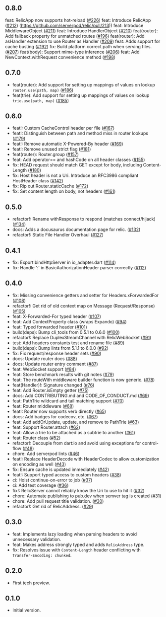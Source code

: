 ## 0.8.0

feat: RelicApp now supports hot-reload ([#226](https://github.com/serverpod/relic/pull/226))
feat: Introduce RelicApp ([#212](https://github.com/serverpod/relic/pull/212))
(https://github.com/serverpod/relic/pull/213))
feat: Introduce MiddlewareObject ([#211](https://github.com/serverpod/relic/pull/211))
feat: Introduce HandlerObject ([#210](https://github.com/serverpod/relic/pull/210))
feat(router): Add fallback property for unmatched routes ([#196](https://github.com/serverpod/relic/pull/196))
feat(router): Add asHandler extension to use Router<Handler> as Handler ([#209](https://github.com/serverpod/relic/pull/209))
feat: Adds support for cache busting ([#192](https://github.com/serverpod/relic/pull/192))
fix: Build platform correct path when serving files. ([#207](https://github.com/serverpod/relic/pull/207))
feat(body): Support mime-type inference ([#206](https://github.com/serverpod/relic/pull/206))
feat: Add NewContext.withRequest convenience method ([#198](https://github.com/serverpod/relic/pull/198))

## 0.7.0

- feat(router): Add support for setting up mappings of values on lookup `router.use(path, map)` ([#186](https://github.com/serverpod/relic/pull/186))
- feat(trie): Add support for setting up mappings of values on lookup `trie.use(path, map)` ([#185](https://github.com/serverpod/relic/pull/185))

## 0.6.0

- feat!: Custom CacheControl header per file ([#167](https://github.com/serverpod/relic/pull/167))
- feat!: Distinguish between path and method miss in router lookups ([#179](https://github.com/serverpod/relic/pull/179))
- feat!: Remove automatic X-Powered-By header ([#169](https://github.com/serverpod/relic/pull/169))
- feat!: Remove unused strict flag ([#181](https://github.com/serverpod/relic/pull/181))
- feat(router): Router.group ([#157](https://github.com/serverpod/relic/pull/157))
- feat: Add operator== and hashCode on all header classes ([#155](https://github.com/serverpod/relic/pull/155))
- fix: HEAD request should match GET except for body, including Content-Length ([#180](https://github.com/serverpod/relic/pull/180))
- fix: Host header is not a Uri. Introduce an RFC3986 compliant HostHeader class ([#142](https://github.com/serverpod/relic/pull/142))
- fix: Rip out Router.staticCache ([#172](https://github.com/serverpod/relic/pull/172))
- fix: Set content length on body, not headers ([#161](https://github.com/serverpod/relic/pull/161))

## 0.5.0
- refactor!: Rename withResponse to respond (matches connect/hijack) ([#134](https://github.com/serverpod/relic/pull/134))
- docs: Adds a docusaurus documentation page for relic. ([#132](https://github.com/serverpod/relic/pull/132))
- refactor!: Static File Handler Overhaul ([#127](https://github.com/serverpod/relic/pull/127))

## 0.4.1
- fix: Export bindHttpServer in io_adapter.dart ([#114](https://github.com/serverpod/relic/pull/114))
- fix: Handle ':' in BasicAuthorizationHeader parser correctly ([#112](https://github.com/serverpod/relic/pull/112))

## 0.4.0

- fix: Missing convenience getters and setter for Headers.xForwardedFor ([#108](https://github.com/serverpod/relic/pull/108))
- refactor!: Get rid of old context map on Message (Request/Response) ([#105](https://github.com/serverpod/relic/pull/105))
- feat: X-Forwarded-For typed header ([#107](https://github.com/serverpod/relic/pull/107))
- feat: Add ContextProperty class (wraps Expando) ([#94](https://github.com/serverpod/relic/pull/94))
- feat: Typed forwarded header ([#101](https://github.com/serverpod/relic/pull/101))
- build(deps): Bump cli_tools from 0.5.1 to 0.6.0 ([#100](https://github.com/serverpod/relic/pull/100))
- refactor!: Replace DuplexStreamChannel with RelicWebSocket ([#91](https://github.com/serverpod/relic/pull/91))
- test: Add headers constants test and rename file ([#89](https://github.com/serverpod/relic/pull/89))
- build(deps): Bump lints from 5.1.1 to 6.0.0 ([#92](https://github.com/serverpod/relic/pull/92))
- fix: Fix request/response header sets ([#90](https://github.com/serverpod/relic/pull/90))
- docs: Update router docs ([#88](https://github.com/serverpod/relic/pull/88))
- docs: Update router entry comment ([#87](https://github.com/serverpod/relic/pull/87))
- feat: WebSocket support ([#84](https://github.com/serverpod/relic/pull/84))
- feat: Store benchmark results with git notes ([#79](https://github.com/serverpod/relic/pull/79))
- feat: The routeWith middleware builder function is now generic. ([#78](https://github.com/serverpod/relic/pull/78))
- feat(Handler)!: Signature changed  ([#76](https://github.com/serverpod/relic/pull/76))
- feat: Add Router.isEmpty getter ([#75](https://github.com/serverpod/relic/pull/75))
- docs: Add CONTRIBUTING.md and CODE_OF_CONDUCT.md ([#69](https://github.com/serverpod/relic/pull/69))
- feat: PathTrie wildcard and tail matching support ([#70](https://github.com/serverpod/relic/pull/70))
- feat: Router middleware ([#68](https://github.com/serverpod/relic/pull/68))
- feat!: Router now supports verb directly ([#65](https://github.com/serverpod/relic/pull/65))
- docs: Add badges for codecov, etc. ([#67](https://github.com/serverpod/relic/pull/67))
- feat: Add addOrUpdate, update, and remove to PathTrie ([#63](https://github.com/serverpod/relic/pull/63))
- feat: Support Router.attach ([#62](https://github.com/serverpod/relic/pull/62))
- feat: Allow a trie to be attached as a subtrie to another ([#61](https://github.com/serverpod/relic/pull/61))
- feat: Router class ([#52](https://github.com/serverpod/relic/pull/52))
- refactor!: Decouple from dart:io and avoid using exceptions for control-flow ([#48](https://github.com/serverpod/relic/pull/48))
- chore: Add serverpod lints ([#46](https://github.com/serverpod/relic/pull/46))
- feat!: Replace HeaderDecode with HeaderCodec to allow customization on encoding as well ([#43](https://github.com/serverpod/relic/pull/43))
- fix: Ensure cache is updated immediately ([#42](https://github.com/serverpod/relic/pull/42))
- feat!: Support typed access to custom headers ([#38](https://github.com/serverpod/relic/pull/38))
- ci: Hoist continue-on-error to job ([#37](https://github.com/serverpod/relic/pull/37))
- ci: Add test coverage ([#36](https://github.com/serverpod/relic/pull/36))
- fix!: RelicServer cannot reliably know the Uri to use to hit it ([#32](https://github.com/serverpod/relic/pull/32))
- chore: Automate publishing to pub.dev when semver tag is created ([#31](https://github.com/serverpod/relic/pull/31))
- chore: Add pull request title validation. ([#30](https://github.com/serverpod/relic/pull/30))
- refactor!: Get rid of RelicAddress. ([#29](https://github.com/serverpod/relic/pull/29))

## 0.3.0

- feat: Implements lazy loading when parsing headers to avoid unnecessary validation.
- feat: Makes address strongly typed and adds `RelicAddress` type.
- fix: Resolves issue with `Content-Length` header conflicting with `Transfer-Encoding: chunked`.

## 0.2.0

- First tech preview.

## 0.1.0

- Initial version.
